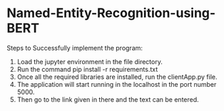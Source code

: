 # Named-Entity-Recognition-using-BERT

Steps to Successfully implement the program:
1. Load the jupyter environment in the file directory.
2. Run the command pip install -r requirements.txt
3. Once all the required libraries are installed, run the clientApp.py file.
4. The application will start running in the localhost in the port number 5000.
5. Then go to the link given in there and the text can be entered.
